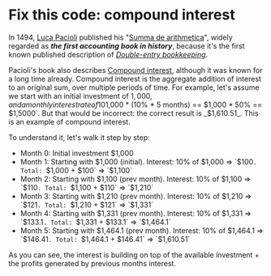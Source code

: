 # Fix this code: compound interest

In 1494, [Luca Pacioli](https://en.wikipedia.org/wiki/Luca_Pacioli) published his "[Summa de arithmetica](https://en.wikipedia.org/wiki/Summa_de_arithmetica)", widely regarded as **_the first accounting book in history_**, because it's the first known published description of [_Double-entry bookkeeping_](https://en.wikipedia.org/wiki/Double-entry_bookkeeping_system).

Pacioli's book also describes [Compound interest](https://en.wikipedia.org/wiki/Compound_interest), although it was known for a long time already. Compound interest is the aggregate addition of interest to an original sum, over multiple periods of time. For example, let's assume we start with an initial investment of $1,000, and a monthly interest rate of 10%. We'll deposit our money for 5 months. How much is the total at the end of those 5 months? You might be tempted to do: `intial_investment + (interest * duration)`, which is `$1,000 * (10% * 5 months) == $1,000 * 50% == $1,5000`. But that would be incorrect: the correct result is _$1,610.51_. This is an example of compound interest.

To understand it, let's walk it step by step:

* Month 0: Initial investment $1,000
* Month 1: Starting with $1,000 (initial). Interest: 10% of $1,000 => `$100`. Total: `$1,000 + $100` => `$1,100`
* Month 2: Starting with $1,100 (prev month). Interest: 10% of $1,100 => `$110`. Total: `$1,100 + $110` => `$1,210`
* Month 3: Starting with $1,210 (prev month). Interest: 10% of $1,210 => `$121`. Total: `$1,210 + $121` => `$1,331`
* Month 4: Starting with $1,331 (prev month). Interest: 10% of $1,331 => `$133.1`. Total: `$1,331 + $133.1` => `$1,464.1`
* Month 5: Starting with $1,464.1 (prev month). Interest: 10% of $1,464.1 => `$146.41`. Total: `$1,464.1 + $146.41` => `$1,610.51`

As you can see, the interest is building on top of the available investment + the profits generated by previous months interest.
